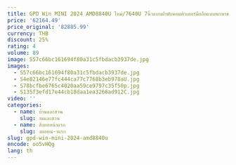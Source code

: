 ```yaml
---
title: GPD Win MINI 2024 AMD8840U ใหม่/7640U 7นิ้วแบบฝาพับคอมพิวเตอร์มือถือแบบพกพาขนาดเล็กการเล่นเกมพีซี
price: '62164.49'
price_original: '82885.99'
currency: THB
discount: 25%
rating: 4
volume: 89
image: S57c66bc161694f80a31c5fbdacb3937de.jpg
images:
  - S57c66bc161694f80a31c5fbdacb3937de.jpg
  - S4e82146e77fc444ca77c7768b3eb978aU.jpg
  - S78bcfbe6765c4020aa59ce9797c35f50p.jpg
  - S135f3efd17e44cb18daa1ea3266ad912C.jpg
video: ''
categories:
  - name: บ้านและสวน
    slug: านและสวน
  - name: สิ่งทอหน้าแรก
    slug: งทอหน-าแรก
slug: gpd-win-mini-2024-amd8840u
encode: oo5vHQg
lang: th
---
```

  